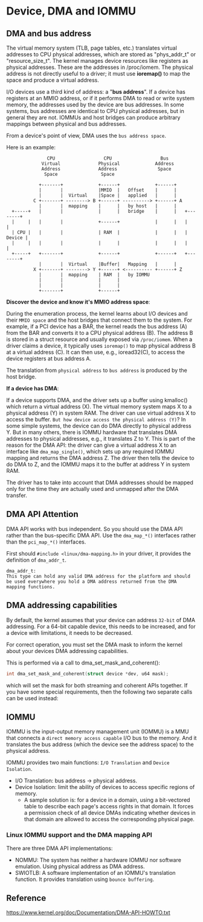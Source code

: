 # Device, DMA and IOMMU

## DMA and bus address

The virtual memory system (TLB, page tables, etc.) translates virtual
addresses to CPU physical addresses, which are stored as "phys_addr_t" or
"resource_size_t".  The kernel manages device resources like registers as
physical addresses.  These are the addresses in /proc/iomem.  The physical
address is not directly useful to a driver; it must use **ioremap()** to map
the space and produce a virtual address.

I/O devices use a third kind of address: a "**bus address**".  If a device has
registers at an MMIO address, or if it performs DMA to read or write system
memory, the addresses used by the device are bus addresses.  In some
systems, bus addresses are identical to CPU physical addresses, but in
general they are not.  IOMMUs and host bridges can produce arbitrary
mappings between physical and bus addresses.

From a device's point of view, DMA uses the `bus address space`.

Here is an example:

```
			   CPU                  CPU                  Bus
             Virtual              Physical             Address
             Address              Address               Space
              Space                Space

            +-------+             +------+             +------+
            |       |             |MMIO  |   Offset    |      |
            |       |  Virtual    |Space |   applied   |      |
          C +-------+ --------> B +------+ ----------> +------+ A
            |       |  mapping    |      |   by host   |      |
  +-----+   |       |             |      |   bridge    |      |   +--------+
  |     |   |       |             +------+             |      |   |        |
  | CPU |   |       |             | RAM  |             |      |   | Device |
  |     |   |       |             |      |             |      |   |        |
  +-----+   +-------+             +------+             +------+   +--------+
            |       |  Virtual    |Buffer|   Mapping   |      |
          X +-------+ --------> Y +------+ <---------- +------+ Z
            |       |  mapping    | RAM  |   by IOMMU
            |       |             |      |
            |       |             |      |
            +-------+             +------+
```

**Discover the device and know it's MMIO address space**:

During the enumeration process, the kernel learns about I/O devices and their `MMIO space` and the host bridges that connect them to the system.  For example, if a PCI device has a BAR, the kernel reads the bus address (A) from the BAR and converts it to a CPU physical address (B).  The address B is stored in a struct resource and usually exposed via `/proc/iomem`.  When a driver claims a device, it typically uses `ioremap()` to map physical address B at a virtual address (C).  It can then use, e.g., ioread32(C), to access the device registers at bus address A.

The translation from `physical address` to `bus address` is produced by the host bridge.

**If a device has DMA**:

If a device supports DMA, and the driver sets up a buffer using kmalloc() which return a virtual address (X). The virtual memory system maps X to a physical address (Y) in system RAM. The driver can use virtual address X to access the buffer. `But how device access the physical address (Y)`? In some simple systems, the device can do DMA directly to physical address Y. But in many others, there is IOMMU hardware that translates DMA addresses to physical addresses, e.g., it translates Z to Y.  This is part of the reason for the DMA API: the driver can give a virtual address X to an interface like `dma_map_single()`, which sets up any required IOMMU mapping and returns the DMA address Z.  The driver then tells the device to do DMA to Z, and the IOMMU maps it to the buffer at address Y in system RAM.

The driver has to take into account that DMA addresses should be mapped only for the time they are actually used and unmapped after the DMA transfer.

## DMA API Attention

DMA API works with bus independent. So you should use the DMA API rather than the bus-specific DMA API. Use the `dma_map_*()` interfaces rather than the `pci_map_*()` interfaces.

First should `#include <linux/dma-mapping.h>` in your driver, it provides the definition of `dma_addr_t`. 

```
dma_addr_t:
This type can hold any valid DMA address for the platform and should be used everywhere you hold a DMA address returned from the DMA mapping functions.
```

## DMA addressing capabilities

By default, the kernel assumes that your device can address `32-bit` of DMA addressing. For a 64-bit capable device, this needs to be increased, and for a device with limitations, it needs to be decreased.

For correct operation, you must set the DMA mask to inform the kernel about your devices DMA addressing capabilities.

This is performed via a call to dma_set_mask_and_coherent():

```C
int dma_set_mask_and_coherent(struct device *dev, u64 mask);
```

which will set the mask for both streaming and coherent APIs together. If you have some special requirements, then the following two separate calls can be used instead:



## IOMMU

IOMMU is the input-output memory management unit (IOMMU) is a MMU that connects a `direct memory access capable` I/O bus to the memory. And it translates the bus address (which the device see the address space) to the physical address.

IOMMU provides two main functions: `I/O Translation` and `Device Isolation`.

* I/O Translation: bus address -> physical address.
* Device Isolation: limit the ability of devices to access specific regions of memory.
  * A sample solution is: for a device in a domain, using a bit-vectored table to describe each page's access rights in that domain. It forces a permission check of all device DMAs indicating whether devices in that domain are allowed to access the corresponding physical page.

### Linux IOMMU support and the DMA mapping API

There are three DMA API implementations: 

* NOMMU: The system has neither a hardware IOMMU nor software emulation. Using physical address as DMA address.
* SWIOTLB: A software implementation of an IOMMU's translation function. It provides translation using `bounce buffering`. 

## Reference

https://www.kernel.org/doc/Documentation/DMA-API-HOWTO.txt